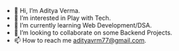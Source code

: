 - 👋 Hi, I’m Aditya Verma.
- 👀 I’m interested in Play with Tech.
- 🌱 I’m currently learning Web Development/DSA.
- 💞️ I’m looking to collaborate on some Backend Projects.
- 📫 How to reach me adityavrm77@gmail.com.

<!---
adityavrm77/adityavrm77 is a ✨ special ✨ repository because its `README.md` (this file) appears on your GitHub profile.
You can click the Preview link to take a look at your changes.
--->
